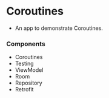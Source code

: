 # Coroutines

- An app to demonstrate Coroutines.

### Components

- Coroutines
- Testing
- ViewModel
- Room 
- Repository
- Retrofit
